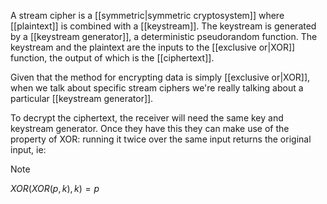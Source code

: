 A stream cipher is a [[symmetric|symmetric cryptosystem]] where [[plaintext]] is combined with a [[keystream]]. The keystream is generated by a [[keystream generator]], a deterministic pseudorandom function. The keystream and the plaintext are the inputs to the [[exclusive or|XOR]] function, the output of which is the [[ciphertext]]. 

Given that the method for encrypting data is simply [[exclusive or|XOR]], when we talk about specific stream ciphers we're really talking about a particular [[keystream generator]]. 

To decrypt the ciphertext, the receiver will need the same key and keystream generator. Once they have this they can make use of the property of XOR: running it twice over the same input returns the original input, ie:
>[!note]
>$XOR(XOR(p, k), k) = p$ 

